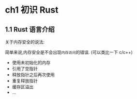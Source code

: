 # ch1 初识 Rust

## 1.1 Rust 语言介绍

关于内存安全的说法:

简单来说,内存安全是不会出现`内存访问`的错误. (可以类比一下 c/c++)
* 使用未初始化的内存
* 引用了空指针
* 释放指针之后再次使用
* 重复释放指针
* 缓存区溢出
* ...

